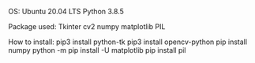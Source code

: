 OS:
Ubuntu 20.04 LTS
Python 3.8.5

Package used:
Tkinter
cv2
numpy
matplotlib
PIL

How to install:
pip3 install python-tk
pip3 install opencv-python
pip install numpy
python -m pip install -U matplotlib
pip install pil
